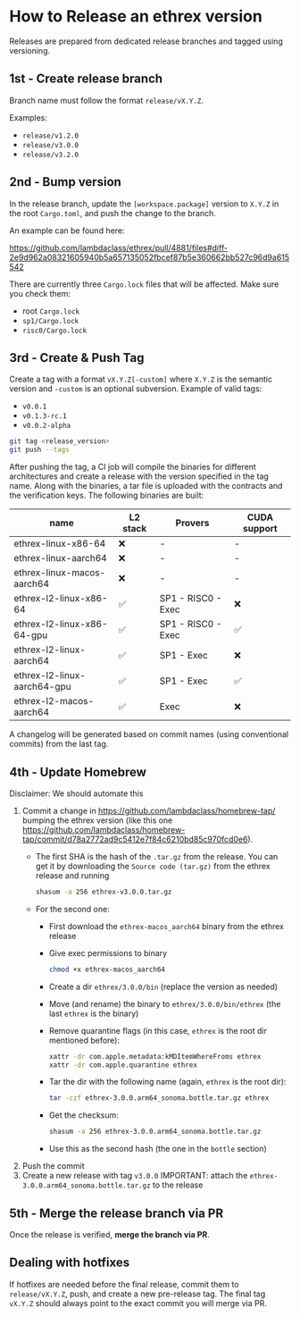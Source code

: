 # How to Release an ethrex version

Releases are prepared from dedicated release branches and tagged using versioning.

## 1st - Create release branch

Branch name must follow the format `release/vX.Y.Z`.

Examples:

- `release/v1.2.0`
- `release/v3.0.0`
- `release/v3.2.0`

## 2nd - Bump version

In the release branch, update the `[workspace.package]` version to `X.Y.Z` in the root `Cargo.toml`, and push the change to the branch.

An example can be found here:

https://github.com/lambdaclass/ethrex/pull/4881/files#diff-2e9d962a08321605940b5a657135052fbcef87b5e360662bb527c96d9a615542

There are currently three `Cargo.lock` files that will be affected. Make sure you check them:

- root `Cargo.lock`
- `sp1/Cargo.lock`
- `risc0/Cargo.lock`

## 3rd - Create & Push Tag

Create a tag with a format `vX.Y.Z[-custom]` where `X.Y.Z` is the semantic version and `-custom` is an optional subversion. Example of valid tags:

- `v0.0.1`
- `v0.1.3-rc.1`
- `v0.0.2-alpha`

```bash
git tag <release_version>
git push --tags
```

After pushing the tag, a CI job will compile the binaries for different architectures and create a release with the version specified in the tag name. Along with the binaries, a tar file is uploaded with the contracts and the verification keys. The following binaries are built:

| name | L2 stack | Provers | CUDA support |
| --- | --- | --- | --- |
| ethrex-linux-x86-64 | ❌ | - | - |
| ethrex-linux-aarch64 | ❌ | - | - |
| ethrex-linux-macos-aarch64 | ❌ | - | - |
| ethrex-l2-linux-x86-64 | ✅ | SP1 - RISC0 - Exec | ❌ |
| ethrex-l2-linux-x86-64-gpu | ✅ | SP1 - RISC0 - Exec | ✅ |
| ethrex-l2-linux-aarch64 | ✅ | SP1 - Exec | ❌ |
| ethrex-l2-linux-aarch64-gpu | ✅ | SP1 - Exec | ✅ |
| ethrex-l2-macos-aarch64 | ✅ | Exec | ❌ |

A changelog will be generated based on commit names (using conventional commits) from the last tag. 

## 4th - Update Homebrew

Disclaimer: We should automate this

1. Commit a change in https://github.com/lambdaclass/homebrew-tap/ bumping the ethrex version (like this one  https://github.com/lambdaclass/homebrew-tap/commit/d78a2772ad9c5412e7f84c6210bd85c970fcd0e6).
    - The first SHA is the hash of the `.tar.gz` from the release. You can get it by downloading the `Source code (tar.gz)` from the ethrex release and running
        
        ```bash
        shasum -a 256 ethrex-v3.0.0.tar.gz
        ```
        
    - For the second one:
        - First download the `ethrex-macos_aarch64` binary from the ethrex release
        - Give exec permissions to binary
            
            ```bash
            chmod +x ethrex-macos_aarch64
            ```
            
        - Create a dir `ethrex/3.0.0/bin` (replace the version as needed)
        - Move (and rename) the binary to `ethrex/3.0.0/bin/ethrex` (the last `ethrex` is the binary)
        - Remove quarantine flags (in this case, `ethrex` is the root dir mentioned before):
            
            ```bash
            xattr -dr com.apple.metadata:kMDItemWhereFroms ethrex
            xattr -dr com.apple.quarantine ethrex
            ```
            
        - Tar the dir with the following name (again, `ethrex` is the root dir):
            
            ```bash
            tar -czf ethrex-3.0.0.arm64_sonoma.bottle.tar.gz ethrex
            ```
            
        - Get the checksum:
            
            ```bash
            shasum -a 256 ethrex-3.0.0.arm64_sonoma.bottle.tar.gz
            ```
            
        - Use this as the second hash (the one in the `bottle` section)
2. Push the commit
3. Create a new release with tag `v3.0.0` 
IMPORTANT: attach the `ethrex-3.0.0.arm64_sonoma.bottle.tar.gz` to the release

## 5th - Merge the release branch via PR

Once the release is verified, **merge the branch via PR**.

## Dealing with hotfixes

If hotfixes are needed before the final release, commit them to `release/vX.Y.Z`, push, and create a new pre-release tag. The final tag `vX.Y.Z` should always point to the exact commit you will merge via PR.
